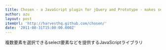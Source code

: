 ```yaml
---
title: Chosen - a JavaScript plugin for jQuery and Prototype - makes select boxes better
author: azu
layout: post
itemUrl: 'http://harvesthq.github.com/chosen/'
date: '2011-08-31T15:00:00.000Z'
---
```

複数要素を選択できるselect要素などを提供するJavaScriptライブラリ
